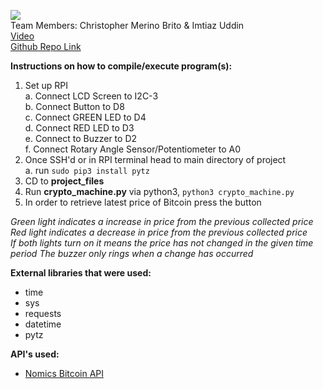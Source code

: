 ![](https://bitcoin.org/img/icons/logotop.svg?1637078881)  
Team Members: Christopher Merino Brito & Imtiaz Uddin  
[Video](example.com)  
[Github Repo Link](https://github.com/cmerino01/ee250-final-project)  

**Instructions on how to compile/execute program(s):**
1. Set up RPI  
    a. Connect LCD Screen to I2C-3  
    b. Connect Button to D8  
    c. Connect GREEN LED to D4  
    d. Connect RED LED to D3  
    e. Connect to Buzzer to D2  
    f. Connect Rotary Angle Sensor/Potentiometer to A0  
2. Once SSH'd or in RPI terminal head to main directory of project  
    a. run `sudo pip3 install pytz`
3. CD to **project_files**
4. Run **crypto_machine.py** via python3, `python3 crypto_machine.py`
5. In order to retrieve latest price of Bitcoin press the button

*Green light indicates a increase in price from the previous collected price*  
*Red light indicates a decrease in price from the previous collected price*  
*If both lights turn on it means the price has not changed in the given time period* 
*The buzzer only rings when a change has occurred* 


**External libraries that were used:**
* time
* sys
* requests
* datetime
* pytz

**API's used:**
* [Nomics Bitcoin API](https://p.nomics.com/cryptocurrency-bitcoin-api)
